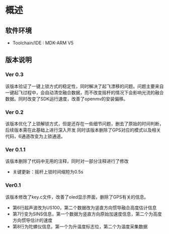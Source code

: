 # 概述

## 软件环境

- Toolchain/IDE : MDK-ARM V5

## 版本说明

### Ver 0.3

该版本验证了一键上锁方式的稳定性，同时解决了起飞漂移的问题。问题主要来自一键起飞过程中，会自动清空融合数据，而不改变摇杆的情况下会影响光流的融合数据。同时改变了SDK运行速度，改善了openmv的安装偏移。

### Ver 0.2

该版本优化了上锁解锁方式，但是还存在一些细节问题，删去了原始的时间判断，后续版本需在此基础上进行深入开发
同时该版本删除了GPS对应的模式以及相关代码，6通道改变为上锁通道。

### Ver 0.1.1

该版本删除了代码中无用的注释，同时对一部分注释进行了修改

- 关键更新：摇杆上锁时间缩短为0.5s

### Ver0.1

该版本修改了key.c文件，改善了oled显示界面，删除了GPS有关的信息。

- 第6行超声波改为US100，第二个数据改为竖直方向惯导融合高度估计信息
- 第7行变为SINS信息，第一个数据为竖直方向原始加速度信息，第二个为高度方向惯导估计的速度
- 第8行为陀螺仪信息，第一个为升温度标志位，第二个为温度采集数据
